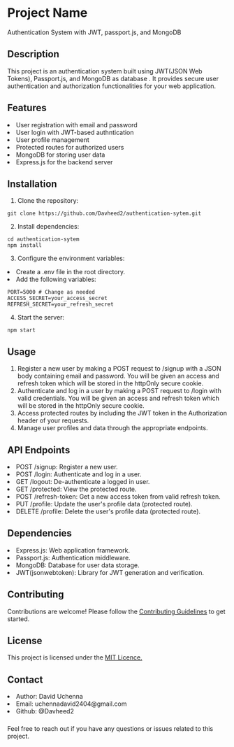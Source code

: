 # Project Name
Authentication System with JWT, passport.js, and MongoDB

## Description
This project is an authentication system built using JWT(JSON Web Tokens), Passport.js, and MongoDB as database . It provides secure user authentication and authorization functionalities for your web application.

## Features
<li> User registration with email and password
<li> User login with JWT-based authntication
<li> User profile management
<li> Protected routes for authorized users
<li> MongoDB for storing user data
<li> Express.js for the backend server

## Installation
1. Clone the repository:

``````
git clone https://github.com/Davheed2/authentication-sytem.git
``````

2. Install dependencies:

``````
cd authentication-sytem
npm install
``````

3. Configure the environment variables:
<li> Create a .env file in the root directory.
<li> Add the following variables:

``````
PORT=5000 # Change as needed
ACCESS_SECRET=your_access_secret
REFRESH_SECRET=your_refresh_secret
``````

4. Start the server:

``````
npm start
``````

## Usage
1. Register a new user by making a POST request to /signup with a JSON body containing email and password. You will be given an access and refresh token which will be stored in the httpOnly secure cookie.
2. Authenticate and log in a user by making a POST request to /login with valid credentials. You will be given an access and refresh token which will be stored in the httpOnly secure cookie.
3. Access protected routes by including the JWT token in the Authorization header of your requests.
4. Manage user profiles and data through the appropriate endpoints.

## API Endpoints
<li> POST /signup: Register a new user.
<li> POST /login: Authenticate and log in a user.
<li> GET /logout: De-authenticate a logged in user.
<li> GET /protected: View the protected route.
<li> POST /refresh-token: Get a new access token from valid refresh token.
<li> PUT /profile: Update the user's profile data (protected route).
<li> DELETE /profile: Delete the user's profile data (protected route).

## Dependencies
<li> Express.js: Web application framework.
<li> Passport.js: Authentication middleware.
<li> MongoDB: Database for user data storage.
<li> JWT(jsonwebtoken): Library for JWT generation and verification.

## Contributing
Contributions are welcome! Please follow the <a href="">Contributing Guidelines</a> to get started.

## License
This project is licensed under the <a href="">MIT Licence.</a>

## Contact
<li> Author: David Uchenna
<li> Email: uchennadavid2404@gmail.com
<li> Github: @Davheed2

###
Feel free to reach out if you have any questions or issues related to this project.